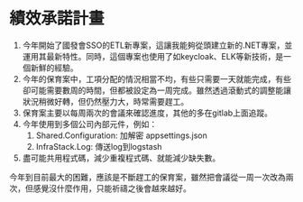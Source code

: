 # 績效承諾計畫

1. 今年開始了國發會SSO的ETL新專案，這讓我能夠從頭建立新的.NET專案，並運用其最新特性。同時，這個專案也使用了如keycloak、ELK等新技術，是一個新鮮的經驗。
2. 今年的保育案中，工項分配的情況相當不均，有些只需要一天就能完成，有些卻可能需要數周的時間，但都被設定為一周完成。雖然透過滾動式的調整能讓狀況稍微好轉，但仍然壓力大，時常需要趕工。
3. 保育案主要以每周兩次的會議來確認進度，其他的多在gitlab上面追蹤。
4. 今年使用到多個公司內部元件，例如：
	1. Shared.Configuration: 加解密 appsettings.json
	2. InfraStack.Log: 傳送log到logstash
5. 盡可能共用程式碼，減少重複程式碼、就能減少缺失數。

今年到目前最大的困難，應該是不斷趕工的保育案，雖然把會議從一周一次改為兩次，但感覺沒什麼作用，只能祈禱之後會越來越好。